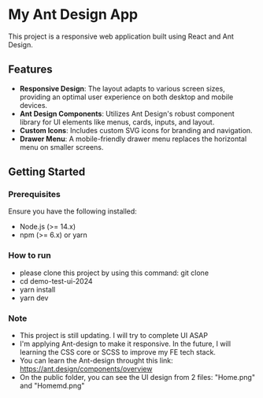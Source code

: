 # My Ant Design App 

This project is a responsive web application built using React and Ant Design. 

## Features

- **Responsive Design**: The layout adapts to various screen sizes, providing an optimal user experience on both desktop and mobile devices.
- **Ant Design Components**: Utilizes Ant Design's robust component library for UI elements like menus, cards, inputs, and layout.
- **Custom Icons**: Includes custom SVG icons for branding and navigation.
- **Drawer Menu**: A mobile-friendly drawer menu replaces the horizontal menu on smaller screens.

## Getting Started

### Prerequisites

Ensure you have the following installed:

- Node.js (>= 14.x)
- npm (>= 6.x) or yarn

### How to run
- please clone this project by using this command: git clone
- cd demo-test-ui-2024
- yarn install
- yarn dev
### Note
- This project is still updating. I will try to complete UI ASAP
- I'm applying Ant-design to make it responsive. In the future, I will learning the CSS core or SCSS to improve my FE tech stack.
- You can learn the Ant-design throught this link: https://ant.design/components/overview
- On the public folder, you can see the UI design from 2 files: "Home.png" and "Homemd.png"
